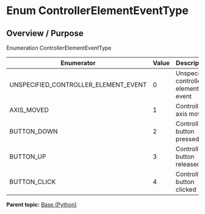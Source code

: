 # Enum ControllerElementEventType

## Overview / Purpose

Enumeration ControllerElementEventType

|Enumerator|Value|Description|
|----------|-----|-----------|
|UNSPECIFIED\_CONTROLLER\_ELEMENT\_EVENT|0|Unspecified controller element event|
|AXIS\_MOVED|1|Controller axis moved|
|BUTTON\_DOWN|2|Controller button pressed|
|BUTTON\_UP|3|Controller button released|
|BUTTON\_CLICK|4|Controller button clicked|

**Parent topic:** [Base \(Python\)](../../summary_pages/Base.md)

